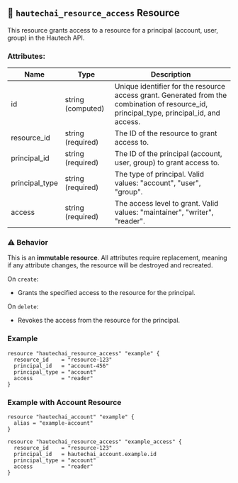 ## 📘 `hautechai_resource_access` Resource

This resource grants access to a resource for a principal (account, user, group) in the Hautech API.

### Attributes:

| Name          | Type                | Description |
|---------------|---------------------|-------------|
| id            | string (computed)   | Unique identifier for the resource access grant. Generated from the combination of resource_id, principal_type, principal_id, and access. |
| resource_id   | string (required)   | The ID of the resource to grant access to. |
| principal_id  | string (required)   | The ID of the principal (account, user, group) to grant access to. |
| principal_type| string (required)   | The type of principal. Valid values: "account", "user", "group". |
| access        | string (required)   | The access level to grant. Valid values: "maintainer", "writer", "reader". |

### ⚠️ Behavior

This is an **immutable resource**. All attributes require replacement, meaning if any attribute changes, the resource will be destroyed and recreated.

On `create`:
- Grants the specified access to the resource for the principal.

On `delete`:
- Revokes the access from the resource for the principal.

### Example

```hcl
resource "hautechai_resource_access" "example" {
  resource_id    = "resource-123"
  principal_id   = "account-456"
  principal_type = "account"
  access         = "reader"
}
```

### Example with Account Resource

```hcl
resource "hautechai_account" "example" {
  alias = "example-account"
}

resource "hautechai_resource_access" "example_access" {
  resource_id    = "resource-123"
  principal_id   = hautechai_account.example.id
  principal_type = "account"
  access         = "reader"
}
```
